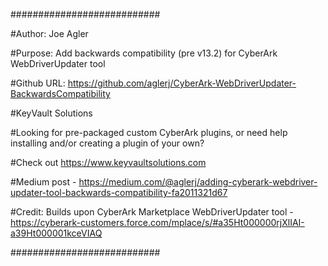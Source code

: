 
###########################

#Author: Joe Agler

#Purpose: Add backwards compatibility (pre v13.2) for CyberArk WebDriverUpdater tool

#Github URL: https://github.com/aglerj/CyberArk-WebDriverUpdater-BackwardsCompatibility

#KeyVault Solutions

#Looking for pre-packaged custom CyberArk plugins, or need help installing and/or creating a plugin of your own? 

#Check out https://www.keyvaultsolutions.com 

#Medium post - https://medium.com/@aglerj/adding-cyberark-webdriver-updater-tool-backwards-compatibility-fa2011321d67

#Credit: Builds upon CyberArk Marketplace WebDriverUpdater tool - https://cyberark-customers.force.com/mplace/s/#a35Ht000000rjXlIAI-a39Ht000001kceVIAQ

###########################
